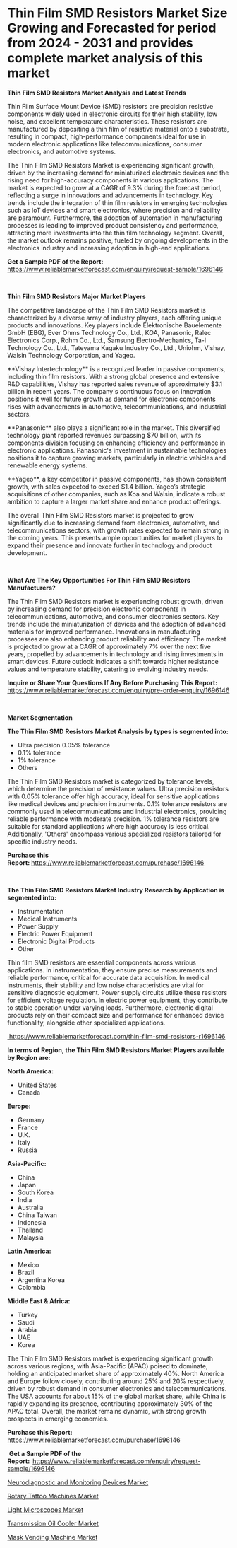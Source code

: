 <p><h1>Thin Film SMD Resistors Market Size Growing and Forecasted for period from 2024 - 2031 and provides complete market analysis of this market</h1></p><p><strong>Thin Film SMD Resistors Market Analysis and Latest Trends</strong></p>
<p><p>Thin Film Surface Mount Device (SMD) resistors are precision resistive components widely used in electronic circuits for their high stability, low noise, and excellent temperature characteristics. These resistors are manufactured by depositing a thin film of resistive material onto a substrate, resulting in compact, high-performance components ideal for use in modern electronic applications like telecommunications, consumer electronics, and automotive systems.</p><p>The Thin Film SMD Resistors Market is experiencing significant growth, driven by the increasing demand for miniaturized electronic devices and the rising need for high-accuracy components in various applications. The market is expected to grow at a CAGR of 9.3% during the forecast period, reflecting a surge in innovations and advancements in technology. Key trends include the integration of thin film resistors in emerging technologies such as IoT devices and smart electronics, where precision and reliability are paramount. Furthermore, the adoption of automation in manufacturing processes is leading to improved product consistency and performance, attracting more investments into the thin film technology segment. Overall, the market outlook remains positive, fueled by ongoing developments in the electronics industry and increasing adoption in high-end applications.</p></p>
<p><strong>Get a Sample PDF of the Report:&nbsp;</strong> <a href="https://www.reliablemarketforecast.com/enquiry/request-sample/1696146?utm_campaign=1170&utm_medium=2&utm_source=Github&utm_content=ia&utm_term=19102024&utm_id=thin-film-smd-resistors">https://www.reliablemarketforecast.com/enquiry/request-sample/1696146</a></p>
<p>&nbsp;</p>
<p><strong>Thin Film SMD Resistors Major Market Players</strong></p>
<p><p>The competitive landscape of the Thin Film SMD Resistors market is characterized by a diverse array of industry players, each offering unique products and innovations. Key players include Elektronische Bauelemente GmbH (EBG), Ever Ohms Technology Co., Ltd., KOA, Panasonic, Ralec Electronics Corp., Rohm Co., Ltd., Samsung Electro-Mechanics, Ta-I Technology Co., Ltd., Tateyama Kagaku Industry Co., Ltd., Uniohm, Vishay, Walsin Technology Corporation, and Yageo.</p><p>**Vishay Intertechnology** is a recognized leader in passive components, including thin film resistors. With a strong global presence and extensive R&D capabilities, Vishay has reported sales revenue of approximately $3.1 billion in recent years. The company's continuous focus on innovation positions it well for future growth as demand for electronic components rises with advancements in automotive, telecommunications, and industrial sectors.</p><p>**Panasonic** also plays a significant role in the market. This diversified technology giant reported revenues surpassing $70 billion, with its components division focusing on enhancing efficiency and performance in electronic applications. Panasonic's investment in sustainable technologies positions it to capture growing markets, particularly in electric vehicles and renewable energy systems.</p><p>**Yageo**, a key competitor in passive components, has shown consistent growth, with sales expected to exceed $1.4 billion. Yageo’s strategic acquisitions of other companies, such as Koa and Walsin, indicate a robust ambition to capture a larger market share and enhance product offerings.</p><p>The overall Thin Film SMD Resistors market is projected to grow significantly due to increasing demand from electronics, automotive, and telecommunications sectors, with growth rates expected to remain strong in the coming years. This presents ample opportunities for market players to expand their presence and innovate further in technology and product development.</p></p>
<p>&nbsp;</p>
<p><strong>What Are The Key Opportunities For Thin Film SMD Resistors Manufacturers?</strong></p>
<p><p>The Thin Film SMD Resistors market is experiencing robust growth, driven by increasing demand for precision electronic components in telecommunications, automotive, and consumer electronics sectors. Key trends include the miniaturization of devices and the adoption of advanced materials for improved performance. Innovations in manufacturing processes are also enhancing product reliability and efficiency. The market is projected to grow at a CAGR of approximately 7% over the next five years, propelled by advancements in technology and rising investments in smart devices. Future outlook indicates a shift towards higher resistance values and temperature stability, catering to evolving industry needs.</p></p>
<p><strong>Inquire or Share Your Questions If Any Before Purchasing This Report:</strong> <a href="https://www.reliablemarketforecast.com/enquiry/pre-order-enquiry/1696146?utm_campaign=1170&utm_medium=2&utm_source=Github&utm_content=ia&utm_term=19102024&utm_id=thin-film-smd-resistors">https://www.reliablemarketforecast.com/enquiry/pre-order-enquiry/1696146</a></p>
<p>&nbsp;</p>
<p><strong>Market Segmentation</strong></p>
<p><strong>The Thin Film SMD Resistors Market Analysis by types is segmented into:</strong></p>
<p><ul><li>Ultra precision 0.05% tolerance</li><li>0.1% tolerance</li><li>1% tolerance</li><li>Others</li></ul></p>
<p><p>The Thin Film SMD Resistors market is categorized by tolerance levels, which determine the precision of resistance values. Ultra precision resistors with 0.05% tolerance offer high accuracy, ideal for sensitive applications like medical devices and precision instruments. 0.1% tolerance resistors are commonly used in telecommunications and industrial electronics, providing reliable performance with moderate precision. 1% tolerance resistors are suitable for standard applications where high accuracy is less critical. Additionally, 'Others' encompass various specialized resistors tailored for specific industry needs.</p></p>
<p><strong>Purchase this Report:&nbsp;</strong><a href="https://www.reliablemarketforecast.com/purchase/1696146?utm_campaign=1170&utm_medium=2&utm_source=Github&utm_content=ia&utm_term=19102024&utm_id=thin-film-smd-resistors">https://www.reliablemarketforecast.com/purchase/1696146</a></p>
<p>&nbsp;</p>
<p><strong>The Thin Film SMD Resistors Market Industry Research by Application is segmented into:</strong></p>
<p><ul><li>Instrumentation</li><li>Medical Instruments</li><li>Power Supply</li><li>Electric Power Equipment</li><li>Electronic Digital Products</li><li>Other</li></ul></p>
<p><p>Thin film SMD resistors are essential components across various applications. In instrumentation, they ensure precise measurements and reliable performance, critical for accurate data acquisition. In medical instruments, their stability and low noise characteristics are vital for sensitive diagnostic equipment. Power supply circuits utilize these resistors for efficient voltage regulation. In electric power equipment, they contribute to stable operation under varying loads. Furthermore, electronic digital products rely on their compact size and performance for enhanced device functionality, alongside other specialized applications.</p></p>
<p><a href="https://www.reliablemarketforecast.com/thin-film-smd-resistors-r1696146?utm_campaign=1170&utm_medium=2&utm_source=Github&utm_content=ia&utm_term=19102024&utm_id=thin-film-smd-resistors">&nbsp;https://www.reliablemarketforecast.com/thin-film-smd-resistors-r1696146</a></p>
<p><strong>In terms of Region, the Thin Film SMD Resistors Market Players available by Region are:</strong></p>
<p>
    <p> <strong> North America: </strong>
        <ul>
            <li>United States</li>
            <li>Canada</li>
        </ul>
        </p> 
    <p> <strong> Europe: </strong>
        <ul>
            <li>Germany</li>
            <li>France</li>
            <li>U.K.</li>
            <li>Italy</li>
            <li>Russia</li>
        </ul>
        </p> 
    <p> <strong> Asia-Pacific: </strong>
        <ul>
            <li>China</li>
            <li>Japan</li>
            <li>South Korea</li>
            <li>India</li>
            <li>Australia</li>
            <li>China Taiwan</li>
            <li>Indonesia</li>
            <li>Thailand</li>
            <li>Malaysia</li>
        </ul>
        </p> 
    <p> <strong> Latin America: </strong>
        <ul>
            <li>Mexico</li>
            <li>Brazil</li>
            <li>Argentina Korea</li>
            <li>Colombia</li>
        </ul>
        </p> 
    <p> <strong> Middle East & Africa: </strong>
        <ul>
            <li>Turkey</li>
            <li>Saudi</li>
            <li>Arabia</li>
            <li>UAE</li>
            <li>Korea</li>
        </ul>
    </p>
    </p>
<p><p>The Thin Film SMD Resistors market is experiencing significant growth across various regions, with Asia-Pacific (APAC) poised to dominate, holding an anticipated market share of approximately 40%. North America and Europe follow closely, contributing around 25% and 20% respectively, driven by robust demand in consumer electronics and telecommunications. The USA accounts for about 15% of the global market share, while China is rapidly expanding its presence, contributing approximately 30% of the APAC total. Overall, the market remains dynamic, with strong growth prospects in emerging economies.</p></p>
<p><strong>Purchase this Report: </strong><a href="https://www.reliablemarketforecast.com/purchase/1696146?utm_campaign=1170&utm_medium=2&utm_source=Github&utm_content=ia&utm_term=19102024&utm_id=thin-film-smd-resistors">https://www.reliablemarketforecast.com/purchase/1696146</a></p>
<p>&nbsp;<strong>Get a Sample PDF of the Report:&nbsp;&nbsp;</strong><a href="https://www.reliablemarketforecast.com/enquiry/request-sample/1696146?utm_campaign=1170&utm_medium=2&utm_source=Github&utm_content=ia&utm_term=19102024&utm_id=thin-film-smd-resistors">https://www.reliablemarketforecast.com/enquiry/request-sample/1696146</a></p>
<p><strong></strong></p>
<p><p><a href="https://github.com/shanicesca7t/Market-Research-Report-List-1/blob/main/neurodiagnostic-and-monitoring-devices-market.md?utm_campaign=1170&utm_medium=2&utm_source=Github&utm_content=ia&utm_term=19102024&utm_id=thin-film-smd-resistors">Neurodiagnostic and Monitoring Devices Market</a></p><p><a href="https://issuu.com/reportprime-2/docs/rotary-tattoo-machines-market-size-_f03a4dec09b3eb?utm_campaign=1170&utm_medium=2&utm_source=Github&utm_content=ia&utm_term=19102024&utm_id=thin-film-smd-resistors">Rotary Tattoo Machines Market</a></p><p><a href="https://issuu.com/reportprime-2/docs/light-microscopes-market-size-2030._bab041fd52b5ca?utm_campaign=1170&utm_medium=2&utm_source=Github&utm_content=ia&utm_term=19102024&utm_id=thin-film-smd-resistors">Light Microscopes Market</a></p><p><a href="https://www.linkedin.com/pulse/strategic-market-insights-global-transmission-oil-cooler-gpg9c?utm_campaign=1170&utm_medium=2&utm_source=Github&utm_content=ia&utm_term=19102024&utm_id=thin-film-smd-resistors">Transmission Oil Cooler Market</a></p><p><a href="https://github.com/wwwkeltoum/Market-Research-Report-List-5/blob/main/mask-vending-machine-market.md?utm_campaign=1170&utm_medium=2&utm_source=Github&utm_content=ia&utm_term=19102024&utm_id=thin-film-smd-resistors">Mask Vending Machine Market</a></p></p>